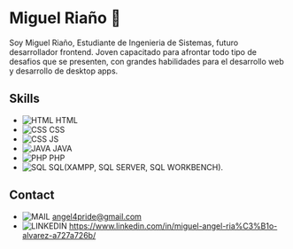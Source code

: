 # Miguel Riaño 👾
Soy Miguel Riaño, Estudiante de Ingenieria de Sistemas, futuro desarrollador frontend. Joven capacitado para afrontar todo tipo de desafios que se presenten, con grandes habilidades para el desarrollo web y desarrollo de desktop apps.

## Skills
* ![HTML](https://img.icons8.com/?size=24&id=20909&format=png) HTML 
* ![CSS](https://img.icons8.com/?size=24&id=21278&format=png) CSS
* ![CSS](https://img.icons8.com/?size=24&id=108784&format=png) JS
* ![JAVA](https://img.icons8.com/?size=24&id=48734&format=png) JAVA 
* ![PHP](https://img.icons8.com/?size=24&id=pKaVdzbCJGgA&format=png) PHP
* ![SQL](https://img.icons8.com/?size=24&id=3767&format=png) SQL(XAMPP, SQL SERVER, SQL WORKBENCH).

## Contact
* ![MAIL](https://img.icons8.com/?size=24&id=OumT4lIcOllS&format=png) angel4pride@gmail.com
* ![LINKEDIN](https://img.icons8.com/?size=24&id=13930&format=png) https://www.linkedin.com/in/miguel-angel-ria%C3%B1o-alvarez-a727a726b/
